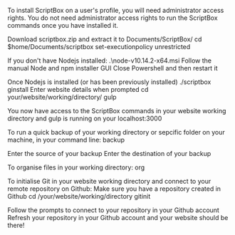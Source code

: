 To install ScriptBox on a user's profile, you will need administrator access rights. You do not need administrator access rights to run the ScriptBox commands once you have installed it. 

  
Download scriptbox.zip and extract it to Documents/ScriptBox/ 
cd $home/Documents/scriptbox 
set-executionpolicy unrestricted 

If you don't have Nodejs installed: 
.\node-v10.14.2-x64.msi 
Follow the manual Node and npm installer GUI 
Close Powershell and then restart it 

Once Nodejs is installed (or has been previously installed) 
./scriptbox 
ginstall 
Enter website details when prompted 
cd your/website/working/directory/ 
gulp 

You now have access to the ScriptBox commands in your website working directory and gulp is running on your localhost:3000 

To run a quick backup of your working directory or sepcific folder on your machine, in your command line: 
backup 

Enter the source of your backup 
Enter the destination of your backup 

To organise files in your working directory: 
org 

To initialise Git in your website working directory and connect to your remote repository on Github: 
Make sure you have a repository created in Github 
cd /your/website/working/directory 
gitinit 

Follow the prompts to connect to your repository in your Github account 
Refresh your repository in your Github account and your website should be there!